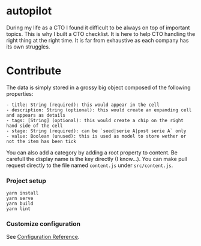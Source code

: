 # autopilot

During my life as a CTO I found it difficult to be always on top of important topics. This is why I built a CTO checklist. It is here to help CTO handling the right thing at the right time. It is far from exhaustive as each company has its own struggles.

# Contribute

The data is simply stored in a grossy big object composed of the following properties:

```
- title: String (required): this would appear in the cell
- description: String (optional): this would create an expanding cell and appears as details
- tags: [String] (optional): this would create a chip on the right hand side of the cell
- stage: String (required): can be `seed|serie A|post serie A` only
- value: Boolean (unused): this is used as model to store wether or not the item has been tick
```

You can also add a category by adding a root property to content. Be carefull the display name is the key directly (I know...).
You can make pull request directly to the file named `content.js` under `src/content.js`.

### Project setup

```
yarn install
yarn serve
yarn build
yarn lint
```

### Customize configuration

See [Configuration Reference](https://cli.vuejs.org/config/).
